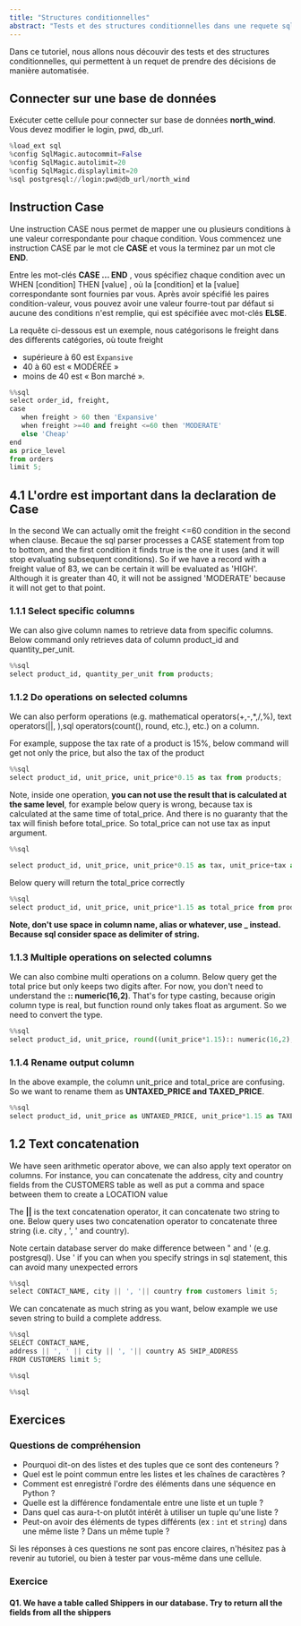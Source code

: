 ```yaml
---
title: "Structures conditionnelles"
abstract: "Tests et des structures conditionnelles dans une requete sql"
---
```


Dans ce tutoriel, nous allons nous découvir des tests et des structures conditionnelles, qui permettent à un requet de 
prendre des décisions de manière automatisée.

## Connecter sur une base de données

Exécuter cette cellule pour connecter sur base de données **north_wind**. Vous devez modifier le login, pwd, db_url.

```python
%load_ext sql
%config SqlMagic.autocommit=False
%config SqlMagic.autolimit=20
%config SqlMagic.displaylimit=20
%sql postgresql://login:pwd@db_url/north_wind
```


## Instruction Case

Une instruction CASE nous permet de mapper une ou plusieurs conditions à une valeur correspondante pour chaque condition. 
Vous commencez une instruction CASE par le mot cle **CASE** et vous la terminez par un mot cle **END**.

Entre les mot-clés **CASE ... END** , vous spécifiez chaque condition avec un WHEN [condition] THEN [value] , 
où la [condition] et la [value] correspondante sont fournies par vous. Après avoir spécifié les paires 
condition-valeur, vous pouvez avoir une valeur fourre-tout par défaut si aucune des conditions n'est remplie, 
qui est spécifiée avec mot-clés **ELSE**.

La requête ci-dessous est un exemple, nous catégorisons le freight dans des differents catégories, où toute
freight 
- supérieure à 60 est `Expansive` 
- 40 à 60 est « MODÉRÉE » 
- moins de 40 est « Bon marché ».


```python
%%sql
select order_id, freight, 
case
   when freight > 60 then 'Expansive'
   when freight >=40 and freight <=60 then 'MODERATE'
   else 'Cheap'
end 
as price_level
from orders
limit 5;
```

## 4.1 L'ordre est important dans la declaration de Case

In the second We can actually omit the  freight <=60 condition in the second when clause. Becaue the sql parser processes a CASE statement from top to bottom, and the first condition it finds true is the one it uses (and it will stop evaluating subsequent conditions). So if we have a record with a freight value of 83, we can be certain it will be evaluated as 'HIGH'. Although it is greater than 40, it will not be assigned 'MODERATE' because it will not get to that point.

### 1.1.1 Select specific columns

We can also give column names to retrieve data from specific columns. Below command only retrieves data of column 
product_id and quantity_per_unit.

```python
%%sql
select product_id, quantity_per_unit from products;
```

### 1.1.2 Do operations on selected columns

We can also perform operations (e.g. mathematical operators(+,-,*,/,%), text operators(||, ),sql operators(count(), 
round, etc.), etc.) on a column.

For example, suppose the tax rate of a product is 15%, below command will get not only the price, but also the tax of 
the product

```python
%%sql
select product_id, unit_price, unit_price*0.15 as tax from products;
```

Note, inside one operation, **you can not use the result that is calculated at the same level**, for example below query is wrong, because
tax is calculated at the same time of total_price. And there is no guaranty that the tax will finish before total_price. So total_price
can not use tax as input argument.

```python
%%sql

select product_id, unit_price, unit_price*0.15 as tax, unit_price+tax as total_price from products;
```

Below query will return the total_price correctly

```python
%%sql
select product_id, unit_price, unit_price*1.15 as total_price from products limit 5;
```

**Note, don't use space in column name, alias or whatever, use _ instead. Because sql consider space as delimiter of string.**

### 1.1.3 Multiple operations on selected columns

We can also combine multi operations on a column. Below query get the total price but only keeps two digits after. 
For now, you don't need to understand the **:: numeric(16,2)**. That's for type casting, because origin column 
type is real, but function round only takes float as argument. So we need to convert the type.

```python
%%sql
select product_id, unit_price, round((unit_price*1.15):: numeric(16,2),2) as total_price from products limit 5;
```

### 1.1.4 Rename output column

In the above example, the column unit_price and total_price are confusing. So we want to rename them as **UNTAXED_PRICE and TAXED_PRICE**.

```python
%%sql
select product_id, unit_price as UNTAXED_PRICE, unit_price*1.15 as TAXED_PRICE from products limit 5;
```

## 1.2 Text concatenation

We have seen arithmetic operator above, we can also apply text operator on columns. For instance, you can concatenate the address, city and country fields from the CUSTOMERS table as well as put a comma and space between them to create a LOCATION value

The **||** is the text concatenation operator, it can concatenate two string to one. Below query uses two concatenation operator to concatenate
three string (i.e. city , ', ' and country).

Note certain database server do make difference between " and ' (e.g. postgresql). Use ' if you can when you specify strings in sql statement, this can avoid many unexpected errors

```python
%%sql
select CONTACT_NAME, city || ', '|| country from customers limit 5;
```

We can concatenate as much string as you want, below example we use seven string to build a complete address.
```python
%%sql
SELECT CONTACT_NAME,
address || ', ' || city || ', '|| country AS SHIP_ADDRESS
FROM CUSTOMERS limit 5;
```


```python
%%sql

```


```python
%%sql

```
## Exercices

### Questions de compréhension

- Pourquoi dit-on des listes et des tuples que ce sont des conteneurs ?
- Quel est le point commun entre les listes et les chaînes de caractères ?
- Comment est enregistré l'ordre des éléments dans une séquence en Python ?
- Quelle est la différence fondamentale entre une liste et un tuple ?
- Dans quel cas aura-t-on plutôt intérêt à utiliser un tuple qu'une liste ?
- Peut-on avoir des éléments de types différents (ex : `int` et `string`) dans une même liste ? Dans un même tuple ?

Si les réponses à ces questions ne sont pas encore claires, n'hésitez pas à revenir au tutoriel, ou bien à tester par vous-même dans une cellule.

### Exercice 

#### Q1. We have a table called Shippers in our database. Try to return all the fields from all the shippers







